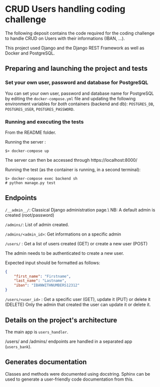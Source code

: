 # CRUD Users handling coding challenge

The following deposit contains the code required for the coding challenge to handle CRUD on Users with their informations (IBAN, ...).

This project used Django and the Django REST Framework as well as Docker and PostgreSQL.

## Preparing and launching the project and tests

### Set your own user, password and database for PostgreSQL

You can set your own user, password and database name for PostgreSQL by editing the `docker-compose.yml` file and updating the following environment variables for *both* containers (backend and db): `POSTGRES_DB`, `POSTGRES_USER`, `POSTGRES_PASSWORD`.


### Running and executing the tests
From the README folder.

Running the server :

```
$> docker-compose up
```
The server can then be accessed through https://localhost:8000/

Running the test (as the container is running, in a second terminal):
```
$> docker-compose exec backend sh
# python manage.py test
```

## Endpoints
`/__admin__/`: Classical Django administration page.\\
NB: A default admin is created (root/password)

`/admins/`: List of admin created.

`/admins/<admin_id>`: Get informations on a specific admin

`/users/` : Get a list of users created (GET) or create a new user (POST)

The admin needs to be authenticated to create a new user.

Expected input should be formatted as follows:
```json
{
    "first_name": "Firstname",
    "last_name": "Lastname",
    "iban": "IBANWITHNUMBERS12312"
}
```

`/users/<user_id>` : Get a specific user (GET), update it (PUT) or delete it (DELETE)
Only the admin that created the user can update it or delete it.

## Details on the project's architecture

The main app is `users_handler`.

/users/ and /admins/ endpoints are handled in a separated app (`users_bank`).


## Generates documentation

Classes and methods were documented using docstring.
Sphinx can be used to generate a user-friendly code documentation from this.


